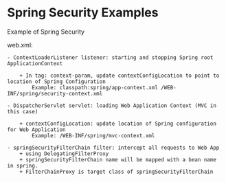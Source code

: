 # Spring Security Examples

Example of Spring Security

web.xml:

    - ContextLoaderListener listener: starting and stopping Spring root ApplicationContext
    
        + In tag: context-param, update contextConfigLocation to point to location of Spring Configuration
            Example: classpath:spring/app-context.xml /WEB-INF/spring/security-context.xml
             
    - DispatcherServlet servlet: loading Web Application Context (MVC in this case)
    
        + contextConfigLocation: update location of Spring configuration for Web Application
            Example: /WEB-INF/spring/mvc-context.xml
            
    - springSecurityFilterChain filter: intercept all requests to Web App
        + using DelegatingFilterProxy
        + springSecurityFilterChain name will be mapped with a bean name in spring.
        + FilterChainProxy is target class of springSecurityFilterChain